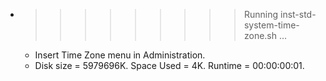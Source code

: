 * >>>>>>>>> Running inst-std-system-time-zone.sh ...
  * Insert Time Zone menu in Administration.
  * Disk size = 5979696K. Space Used = 4K. Runtime = 00:00:00:01.
